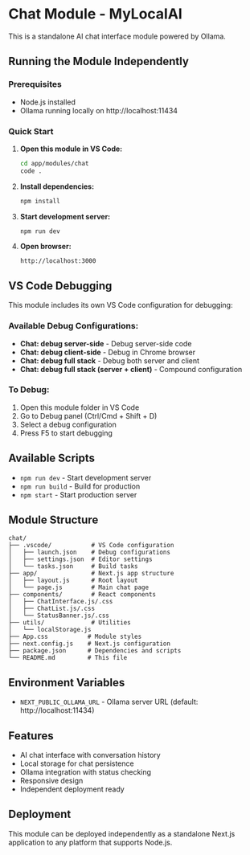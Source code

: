 # Chat Module - MyLocalAI

This is a standalone AI chat interface module powered by Ollama.

## Running the Module Independently

### Prerequisites
- Node.js installed
- Ollama running locally on http://localhost:11434

### Quick Start

1. **Open this module in VS Code:**
   ```bash
   cd app/modules/chat
   code .
   ```

2. **Install dependencies:**
   ```bash
   npm install
   ```

3. **Start development server:**
   ```bash
   npm run dev
   ```

4. **Open browser:**
   ```
   http://localhost:3000
   ```

## VS Code Debugging

This module includes its own VS Code configuration for debugging:

### Available Debug Configurations:
- **Chat: debug server-side** - Debug server-side code
- **Chat: debug client-side** - Debug in Chrome browser
- **Chat: debug full stack** - Debug both server and client
- **Chat: debug full stack (server + client)** - Compound configuration

### To Debug:
1. Open this module folder in VS Code
2. Go to Debug panel (Ctrl/Cmd + Shift + D)
3. Select a debug configuration
4. Press F5 to start debugging

## Available Scripts

- `npm run dev` - Start development server
- `npm run build` - Build for production
- `npm start` - Start production server

## Module Structure

```
chat/
├── .vscode/           # VS Code configuration
│   ├── launch.json    # Debug configurations
│   ├── settings.json  # Editor settings
│   └── tasks.json     # Build tasks
├── app/               # Next.js app structure
│   ├── layout.js      # Root layout
│   └── page.js        # Main chat page
├── components/        # React components
│   ├── ChatInterface.js/.css
│   ├── ChatList.js/.css
│   └── StatusBanner.js/.css
├── utils/             # Utilities
│   └── localStorage.js
├── App.css           # Module styles
├── next.config.js    # Next.js configuration
├── package.json      # Dependencies and scripts
└── README.md         # This file
```

## Environment Variables

- `NEXT_PUBLIC_OLLAMA_URL` - Ollama server URL (default: http://localhost:11434)

## Features

- AI chat interface with conversation history
- Local storage for chat persistence
- Ollama integration with status checking
- Responsive design
- Independent deployment ready

## Deployment

This module can be deployed independently as a standalone Next.js application to any platform that supports Node.js.